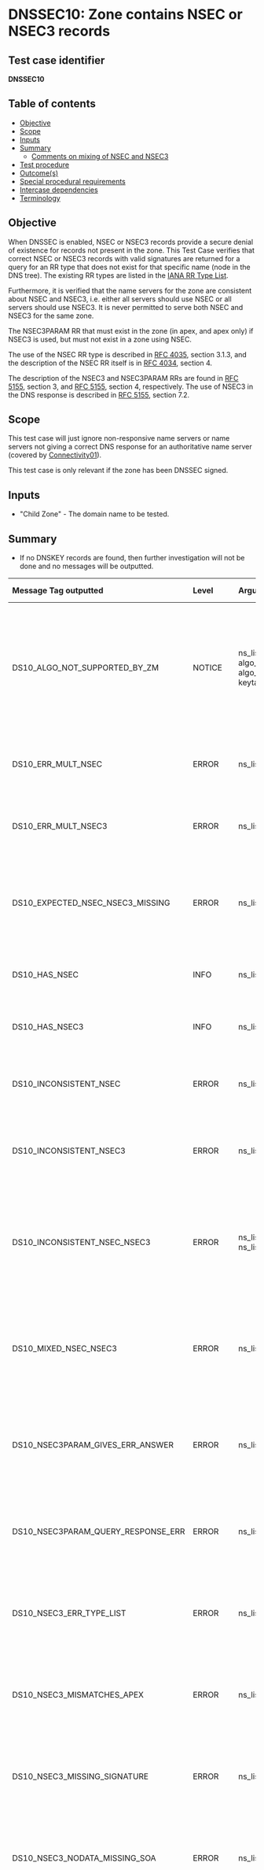 # DNSSEC10: Zone contains NSEC or NSEC3 records


## Test case identifier
**DNSSEC10**


## Table of contents

* [Objective](#objective)
* [Scope](#scope)
* [Inputs](#inputs)
* [Summary](#summary)
  * [Comments on mixing of NSEC and NSEC3](#comments-on-mixing-of-nsec-and-nsec3)
* [Test procedure]
* [Outcome(s)](#outcomes)
* [Special procedural requirements](#special-procedural-requirements)
* [Intercase dependencies](#intercase-dependencies)
* [Terminology](#terminology)


## Objective

When DNSSEC is enabled, NSEC or NSEC3 records provide a secure denial of
existence for records not present in the zone. This Test Case verifies that
correct NSEC or NSEC3 records with valid signatures are returned for a query for
an RR type that does not exist for that specific name (node in the DNS tree).
The existing RR types are listed in the [IANA RR Type List].

Furthermore, it is verified that the name servers for the zone are consistent
about NSEC and NSEC3, i.e. either all servers should use NSEC or all servers
should use NSEC3. It is never permitted to serve both NSEC and NSEC3 for the
same zone.

The NSEC3PARAM RR that must exist in the zone (in apex, and apex only) if NSEC3
is used, but must not exist in a zone using NSEC.

The use of the NSEC RR type is described in [RFC 4035][RFC 4035#section-3.1.3],
section 3.1.3, and the description of the NSEC RR itself is in
[RFC 4034][RFC 4034#section-4], section 4.

The description of the NSEC3 and NSEC3PARAM RRs are found in
[RFC 5155][RFC 5155#section-3], section 3, and [RFC 5155][RFC 5155#section-4],
section 4, respectively. The use of NSEC3 in the DNS response is described in
[RFC 5155][RFC 5155#section-7.2], section 7.2.


## Scope

This test case will just ignore non-responsive name servers or name servers not
giving a correct DNS response for an authoritative name server (covered by
[Connectivity01]).

This test case is only relevant if the zone has been DNSSEC signed.


## Inputs

* "Child Zone" - The domain name to be tested.


## Summary

* If no DNSKEY records are found, then further investigation will not be done
  and no messages will be outputted.

Message Tag outputted              | Level   | Arguments  | Message ID for message tag
:----------------------------------|:--------|:-----------|:--------------------------------------------
DS10_ALGO_NOT_SUPPORTED_BY_ZM      | NOTICE  | ns_list, algo_mnemo, algo_num, keytag | DNSKEY with tag {keytag} uses unsupported algorithm {algo_num} ({algo_mnemo}) by this installation of Zonemaster. Fetched from name servers "{ns_list}".
DS10_ERR_MULT_NSEC                 | ERROR   | ns_list | Multiple NSEC records when one is expected. Fetched from name servers "{ns_list}".
DS10_ERR_MULT_NSEC3                | ERROR   | ns_list | Multiple NSEC3 records when one is expected. Fetched from name servers "{ns_list}".
DS10_EXPECTED_NSEC_NSEC3_MISSING   | ERROR   | ns_list | The server responded with DNSKEY but not with expected NSEC or NSEC3. Fetched from name servers "{ns_list}".
DS10_HAS_NSEC                      | INFO    | ns_list | The zone has NSEC records. Fetched from name servers "{ns_list}".
DS10_HAS_NSEC3                     | INFO    | ns_list | The zone has NSEC3 records. Fetched from name servers "{ns_list}".
DS10_INCONSISTENT_NSEC             | ERROR   | ns_list | Inconsistent responses from zone with NSEC. Fetched from name servers "{ns_list}".
DS10_INCONSISTENT_NSEC3            | ERROR   | ns_list | Inconsistent responses from zone with NSEC3. Fetched from name servers "{ns_list}".
DS10_INCONSISTENT_NSEC_NSEC3       | ERROR   |ns_list_nsec, ns_list_nsec3| The zone is inconsistent on NSEC and NSEC3. NSEC is fetched from name servers "{ns_list_nsec}". NSEC3 is fetched from name servers "{ns_list_nsec3}".
DS10_MIXED_NSEC_NSEC3              | ERROR   | ns_list | The zone responds with both NSEC and NSEC3, where only one of them is expected. Fetched from name servers "{ns_list}".
DS10_NSEC3PARAM_GIVES_ERR_ANSWER   | ERROR   | ns_list | Unexpected DNS record in the answer section on an NSEC3PARAM query. Fetched from name servers "{ns_list}".
DS10_NSEC3PARAM_QUERY_RESPONSE_ERR | ERROR   | ns_list | No response or error in response on query for NSEC3PARAM. Fetched from name servers "{ns_list}".
DS10_NSEC3_ERR_TYPE_LIST           | ERROR   | ns_list | NSEC3 record for the zone apex with incorrect type list. Fetched from name servers "{ns_list}".
DS10_NSEC3_MISMATCHES_APEX         | ERROR   | ns_list | The returned NSEC3 record unexpectedly does not match the zone name. Fetched from name servers "{ns_list}".
DS10_NSEC3_MISSING_SIGNATURE       | ERROR   | ns_list | Missing RRSIG (signature) for the NSEC3 record or records. Fetched from name servers "{ns_list}".
DS10_NSEC3_NODATA_MISSING_SOA      | ERROR   | ns_list | Missing SOA record in NODATA response with NSEC3. Fetched from name servers "{ns_list}".
DS10_NSEC3_NODATA_WRONG_SOA        | ERROR   | ns_list, domain | Wrong owner name ("{domain}") on SOA record in NODATA response with NSEC3. Fetched from name servers "{ns_list}".
DS10_NSEC3_NO_VERIFIED_SIGNATURE   | ERROR   | ns_list | The RRSIG (signature) for the NSEC3 record cannot be verified. Fetched from name servers "{ns_list}".
DS10_NSEC3_RRSIG_EXPIRED           | ERROR   | ns_list, keytag | The RRSIG (signature) with tag {keytag} for the NSEC3 record has expired. Fetched from name servers "{ns_list}".
DS10_NSEC3_RRSIG_NOT_YET_VALID     | ERROR   | ns_list, keytag | The RRSIG (signature) with tag {keytag} for the NSEC3 record it not yet valid. Fetched from name servers "{ns_list}".
DS10_NSEC3_RRSIG_NO_DNSKEY         | WARNING | ns_list, keytag | There is no DNSKEY record matching the RRSIG (signature) with tag {keytag} for the NSEC3 record. Fetched from name servers "{ns_list}".
DS10_NSEC3_RRSIG_VERIFY_ERROR      | ERROR   | ns_list, keytag | The RRSIG (signature) with tag {keytag} for the NSEC3 record cannot be verified. Fetched from name servers "{ns_list}".
DS10_NSEC_ERR_TYPE_LIST            | ERROR   | ns_list | NSEC record for the zone apex with incorrect type list. Fetched from name servers "{ns_list}".
DS10_NSEC_GIVES_ERR_ANSWER         | ERROR   | ns_list | Unexpected DNS record in the answer section on an NSEC query. Fetched from name servers "{ns_list}".
DS10_NSEC_MISMATCHES_APEX          | ERROR   | ns_list | The returned NSEC record has an unexpected non-apex owner name. Fetched from name servers "{ns_list}".
DS10_NSEC_MISSING_SIGNATURE        | ERROR   | ns_list | Missing RRSIG (signature) for the NSEC record or records. Fetched from name servers "{ns_list}".
DS10_NSEC_NODATA_MISSING_SOA       | ERROR   | ns_list | Missing SOA record in NODATA response with NSEC. Fetched from name servers "{ns_list}".
DS10_NSEC_NODATA_WRONG_SOA         | ERROR   | ns_list, domain | Wrong owner name ("{domain}") on SOA record in NODATA response with NSEC. Fetched from name servers "{ns_list}".
DS10_NSEC_NO_VERIFIED_SIGNATURE    | ERROR   | ns_list | There is no RRSIG (signature) for the NSEC record that can be verified. Fetched from name servers "{ns_list}".
DS10_NSEC_QUERY_RESPONSE_ERR       | ERROR   | ns_list | No response or error in response on query for NSEC. Fetched from name servers "{ns_list}".
DS10_NSEC_RRSIG_EXPIRED            | ERROR   | ns_list, keytag | The RRSIG (signature) with tag {keytag} for the NSEC record has expired. Fetched from name servers "{ns_list}".
DS10_NSEC_RRSIG_NOT_YET_VALID      | ERROR   | ns_list, keytag | The RRSIG (signature) with tag {keytag} for the NSEC record it not yet valid. Fetched from name servers "{ns_list}".
DS10_NSEC_RRSIG_NO_DNSKEY          | WARNING | ns_list, keytag | There is no DNSKEY record matching the RRSIG (signature) with tag {keytag} for the NSEC record. Fetched from name servers "{ns_list}".
DS10_NSEC_RRSIG_VERIFY_ERROR       | ERROR   | ns_list, keytag | The RRSIG (signature) with tag {keytag} for the NSEC record cannot be verified. Fetched from name servers "{ns_list}".
DS10_SERVER_NO_DNSSEC              | ERROR   | ns_list | The following name servers do not support DNSSEC or have not been properly configured. Testing for NSEC and NSEC3 has been skipped on these servers. Fetched from name servers "{ns_list}".
DS10_ZONE_NO_DNSSEC                | NOTICE  | ns_list | The zone is not DNSSEC signed or not properly DNSSEC signed. Testing for NSEC and NSEC3 has been skipped. Fetched from name servers "{ns_list}".


The value in the Level column is the default severity level of the message. The
severity level can be changed in the [Zonemaster-Engine profile]. Also see the
[Severity Level Definitions] document.

The argument names in the Arguments column lists the arguments used in the
message. The argument names are defined in the [argument list].

The name server names are assumed to be available at the time when the msgid
is created, if the argument name is "ns" or "ns_list" even when in the
"[Test procedure]" below it is only referred to the IP address of the name
servers.

For the Zonemaster definition of the mnemonics for DNSKEY algorithms, see the
algorithm table in the "Objective" section in [DNSSEC05][DNSSEC05#objective].

### Comments on mixing of NSEC and NSEC3

In section "[Test procedure]" below, if the server returns an NSEC record (either
in the answer section when querying for NSEC or on the authority section when
querying for NSEC3PARAM) it is considered to be "NSEC type" for the zone.

If the server returns NSEC3PARAM record in the answer section when querying for
it or an NSEC3 record in the authority section when querying for NSEC it is
considered the server to "NSEC3 type" for the zone.

*[DS10_MIXED_NSEC_NSEC3]* means that one or several servers have been
identified as both NSEC type and NSEC3 type.

*[DS10_INCONSISTENT_NSEC_NSEC3]* means that some servers are non-mixed
"NSEC type" and others are non-mixed NSEC3 type for the same zone.


## Test procedure

In this section and unless otherwise specified below, the term "[DNSSEC Query]"
follow the specification for DNS queries as specified in
[DNS Query and Response Defaults]. The handling of the DNS responses on the DNS
queries follow, unless otherwise specified below, what is specified for
[DNSSEC Response] in the same specification.

A complete list of all DNS Resource Record types can be found in the
[IANA RR Type List].

1. Create a [DNSSEC Query] with query type DNSKEY and query name *Child Zone*
   ("DNSKEY Query").

2. Create a [DNSSEC Query] with query type NSEC and query name *Child Zone*
   ("NSEC Query").

3. Create a [DNSSEC Query] with query type NSEC3PARAM and query name *Child Zone*
   ("NSEC3PARAM Query").

4.  Retrieve all name server names and IP addresses for the
    *Child Zone* using [Method4] and [Method5] ("NS IP").

5.  Create the following empty sets:

    1.  Name server IP address, DNSKEY record key tag and DNSKEY algorithm code
        ("Algo Not Supported By ZM").
    2.  Name server IP address ("Erroneous Multiple NSEC").
    3.  Name server IP address ("Erroneous Multiple NSEC3").
    4.  Name server IP address ("NSEC In Answer").
    5.  Name server IP address ("NSEC Incorrect Type List").
    6.  Name server IP address ("NSEC Mismatches Apex").
    7.  Name server IP address ("NSEC Missing Signature").
    8.  Name server IP address and owner name (domain name data)
        ("NSEC NODATA Wrong SOA").
    9.  Name server IP address ("NSEC NODATA Missing SOA").
    10. Name server IP address ("NSEC Query Gives Erroneous Answer").
    11. Name server IP address ("NSEC Query Gives NSEC3 NODATA").
    12. Name server IP address and key tag ("NSEC RRSIG Verify Error").
    13. Name server IP address and key tag ("NSEC RRSIG Expired").
    14. Name server IP address and key tag ("NSEC RRSIG Not Yet Valid").
    15. Name server IP address and key tag ("NSEC RRSIG No DNSKEY").
    16. Name server IP address ("NSEC RRSIG Verified").
    17. Name server IP address ("NSEC Query Response Error").
    18. Name server IP address ("NSEC3 Incorrect Type List").
    19. Name server IP address ("NSEC3 Mismatches Apex").
    20. Name server IP address ("NSEC3 Missing Signature").
    21. Name server IP address and owner name (domain name data)
        ("NSEC3 NODATA Wrong SOA").
    22. Name server IP address ("NSEC3 NODATA Missing SOA").
    23. Name server IP address and key tag ("NSEC3 RRSIG Verify Error").
    24. Name server IP address and key tag ("NSEC3 RRSIG Expired").
    25. Name server IP address and key tag ("NSEC3 RRSIG Not Yet Valid").
    26. Name server IP address and key tag ("NSEC3 RRSIG No DNSKEY").
    27. Name server IP address ("NSEC3 RRSIG Verified").
    28. Name server IP address ("NSEC3PARAM In Answer").
    29. Name server IP address ("NSEC3PARAM Query Gives Erroneous Answer").
    30. Name server IP address ("NSEC3PARAM Query Gives NSEC NODATA").
    31. Name server IP address ("NSEC3PARAM Query Response Error").
    32. Name server IP address ("Responds without DNSKEY").
    33. Name server IP address ("Responds with DNSKEY").

6.  For each name server IP address in *NS IP* do:

    1. Send *DNSKEY Query* to the name server IP.
    2. If at least one of the following criteria is met, then go to next name
       server IP:
         1. There is no DNS response.
         2. The [RCODE Name] in the response is not "NoError".
         3. The AA flag is not set in the response.
    3. If the response does not contain any DNSKEY record with owner name
       matching *Child Zone* in the answer section, add name server name and IP
       to the *Responds without DNSKEY* set and go to next server.
    4. Else, add name server IP to the *Responds with DNSKEY* set and retrieve
       the DNSKEY records from the answer section to be used in validation below.
    5. Send *NSEC Query* to the name server IP and do:
       1. If at least one of the following criteria is met, then add the name
          server IP to the *NSEC Query Response Error* set:
          1. There is no DNS response.
          2. The [RCODE Name] in the response is not "NoError".
          3. The AA flag is not set in the response.
       2. Else if the answer section is non-empty, then do:
          1. If the answer section has a NSEC RR then do:
             1. Add the name server IP to the *NSEC In Answer* set.
             2. If the owner name of the NSEC record is not *Child Zone* then
                add name server IP to the *NSEC Mismatches Apex* set.
          2. Else then add the name server IP to the
             *NSEC Query Gives Erroneous Answer* set.
       3. Else if the answer section is empty, then do:
          1. If the authority section contains no NSEC3 record then go to next
             name server IP.
          2. Else do:
             1. Add the name server IP to the *NSEC Query Gives NSEC3 NODATA*
                set.
             2. If the SOA record is missing from the authority section then add name
                server IP to the *NSEC3 NODATA Missing SOA* set.
             3. Else if the owner name of SOA record is is not *Child Zone* then
                add name server IP and owner name to the *NSEC3 NODATA Wrong SOA*
                set.
             4. If the authority section contains more than one NSEC3 record then
                add name server IP to the *Erroneous Multiple NSEC3* set.
             5. Else do:
                1. If the hash owner name of the NSEC3 record does not match apex
                   of *Child Zone* then add name server IP to the
                   *NSEC3 Mismatches Apex* set.
                2. Else if the type list in the NSEC3 record matches at least one
                   of the following criteria then add name server IP to the
                   *NSEC3 Incorrect Type List* set:
                   1. At least one of SOA, NS, DNSKEY, NSEC3PARAM or RRSIG is
                      missing.
                   2. At least one of NSEC or NSEC3 is included.
                3. Retrieve the NSEC3 record from the response.
                4. Retrieve the RRSIG records for the retrieved NSEC3 record.
                5. If the NSEC3 records do not have a matching RRSIG
                   record, then add the name server IP to the
                   *NSEC3 Missing Signature* set.
                6. Else do:
                   1. Use the DNSKEY records retrieved above.
                   2. For each NSEC3 RRSIG do:
                      1. Verify the RRSIG record by the DNSKEY records.
                      2. If there is no DNSKEY that matches RRSIG by key tag,
                         then add the name server IP and RRSIG key ID to the
                         *NSEC3 RRSIG No DNSKEY* set.
                      3. If the RRSIG record has a validity period that ends
                         before the time of test execution, then add the name
                         server IP and RRSIG key ID to the
                         *NSEC3 RRSIG Expired* set.
                      4. If the RRSIG record has a validity period that starts
                         after the time of test execution, then add the name
                         server IP and RRSIG key ID to the
                         *NSEC3 RRSIG Not Yet Valid* set.
                      5. If the Zonemaster installation does not have support for
                         the DNSKEY algorithm that created the RRSIG, then add
                         name server IP, DNSKEY algorithm and DNSKEY key tag to
                         the *Algo Not Supported By ZM* set.
                      6. If the RRSIG cannot be validated by the DNSKEY record
                         appointed, then add
                         name server IP, DNSKEY algorithm and DNSKEY key tag to
                         the *NSEC3 RRSIG Verify Error* set.
                      7. Else, add the name server IP to the
                         *NSEC3 RRSIG Verified* set (unless it is already a member
                         of the set).

    6. Send *NSEC3PARAM Query* to the name server IP and do:
       1. If at least one of the following criteria is met, then add the name
          server IP to the *NSEC3PARAM Query Response Errors* set:
          1. There is no DNS response.
          2. The [RCODE Name] in the response is not "NoError".
          3. The AA flag is not set in the response.
       2. Else if the answer section is non-empty, then do:
          1. If the answer section has a NSEC3PARAM RR with owner name
             *Child Zone* then add the name server IP to the
             *NSEC3PARAM In Answer* set.
          2. Else, then add the name server IP to the
             *NSEC3PARAM Query Gives Erroneous Answer* set.
       3. Else if the answer section is empty, then do:
          1. If the authority section contains no NSEC record then go to the next
             name server IP.
          2. Else do:
             1. Add the name server IP to the *NSEC3PARAM Query Gives NSEC NODATA* set.
             2. If the SOA record is missing the authority section then add the
                name server IP to the *NSEC NODATA Missing SOA* set.
             3. Else if the owner name of the SOA record is not *Child Zone* then
                add name server IP and the owner name to the
                *NSEC NODATA Wrong SOA* set.
             4. If the authority section contains more than one NSEC record then
                add name server IP to the *Erroneous Multiple NSEC* set.
             5. Else do:
                1. If the owner name of the NSEC record is not *Child Zone* then
                   add name server IP to the *NSEC Mismatches Apex* set.
                2. Else if the type list in the NSEC record matches at least one
                   of the following criteria then add name server IP to the
                   *NSEC Incorrect Type List* set:
                   1. At least one of SOA, NS, DNSKEY, NSEC or RRSIG is missing.
                   2. At least one of NSEC3PARAM or NSEC3 is included.
                3. Retrieve the NSEC record from the response.
                4. Retrieve the RRSIG records for the retrieved NSEC record.
                5. If the NSEC record does not have a matching RRSIG
                   record, then add the name server IP to the
                   *NSEC Missing Signature* set.
                6. Else do:
                   1. Use the DNSKEY records retrieved above.
                   2. For each NSEC RRSIG do:
                      1. Verify the RRSIG record by the DNSKEY records.
                      2. If there is no DNSKEY that matches RRSIG by key tag,
                         then add the name server IP and RRSIG key ID to the
                         *NSEC RRSIG No DNSKEY* set.
                      3. If the RRSIG record has a validity period that ends
                         before the time of test execution, then add the name
                         server IP and RRSIG key ID to the
                         *NSEC RRSIG Expired* set.
                      4. If the RRSIG record has a validity period that starts
                         after the time of test execution, then add the name
                         server IP and RRSIG key ID to the
                         *NSEC RRSIG Not Yet Valid* set.
                      5. If the Zonemaster installation does not have support for
                         the DNSKEY algorithm that created the RRSIG, then add
                         name server IP, DNSKEY algorithm and DNSKEY key tag to
                         the *Algo Not Supported By ZM* set.
                      6. If the RRSIG cannot be validated by the DNSKEY record
                         appointed, then add
                         name server IP, DNSKEY algorithm and DNSKEY key tag to
                         the *NSEC RRSIG Verify Error* set.
                      7. Else, add the name server IP to the
                         *NSEC RRSIG Verified* set (unless it is already a member
                         of the set).

7.  If the *Erroneous Multiple NSEC* set is non-empty then output
    *[DS10_ERR_MULT_NSEC]* with the name server IP addresses from the
    set.

8.  If the *Erroneous Multiple NSEC3* set is non-empty then output
    *[DS10_ERR_MULT_NSEC3]* with the name server IP addresses from the
    set.

9.  Create a list of those name server IP included in the *NSEC In Answer* set
    but not in the *NSEC3PARAM Query Gives NSEC NODATA* set, or the other way
    around. From that list remove any name server IP included in the
    *NSEC3PARAM In Answer* set or in the *NSEC Query Gives NSEC3 NODATA* set.
    Output *[DS10_INCONSISTENT_NSEC]* with the resulting list of name server
    IP addresses.

10. Create a list of those name server IP included in the *NSEC3PARAM In Answer*
    set but not in the *NSEC Query Gives NSEC3 NODATA* set, or the other way
    around. From that list remove any name server IP included in the
    *NSEC In Answer* set or the *NSEC3PARAM Query Gives NSEC NODATA* set.
    Output *[DS10_INCONSISTENT_NSEC3]* with the resulting list of name server
    IP addresses.

11. Create a list of those name server IP included in the *NSEC3PARAM In Answer*
    set or in the *NSEC Query Gives NSEC3 NODATA* set, and also included in the
    *NSEC In Answer* set or the *NSEC3PARAM Query Gives NSEC NODATA* set. Output
    *[DS10_MIXED_NSEC_NSEC3]* with the resulting list of name server IP
    addresses.

12. If the *NSEC In Answer* set or the *NSEC3PARAM Query Gives NSEC NODATA* set
    (or both) is non-empty and both the *NSEC3PARAM In Answer* set and the
    *NSEC Query Gives NSEC3 NODATA* set are empty, then output *[DS10_HAS_NSEC]*
    with the name server IP addresses from the sets.

13. If the *NSEC3PARAM In Answer* set or the *NSEC Query Gives NSEC3 NODATA* set
    (or both) is non-empty and both the *NSEC In Answer* set and the
    *NSEC3PARAM Query Gives NSEC NODATA* set are empty, then output
    *[DS10_HAS_NSEC3]* with the name server IP addresses from the sets.

14. Create a list of the name server IP in the *NSEC3PARAM In Answer* set or in
    the *NSEC Query Gives NSEC3 NODATA* set (or both). Create a second list of
    the name server IP in the *NSEC In Answer* set or in the
    *NSEC3PARAM Query Gives NSEC NODATA* set (or both). If both lists are
    non-empty then output *[DS10_INCONSISTENT_NSEC_NSEC3]* with both the lists.

15. If the *NSEC Incorrect Type List* set is non-empty, then output
    *[DS10_NSEC_ERR_TYPE_LIST] with the list of name server IP in the set.

16. If the *NSEC Mismatches Apex* set is non-empty, then output
    *[DS10_NSEC_MISMATCHES_APEX] with the list of name server IP in the set.

17. If the *NSEC NODATA Wrong SOA* set is non-empty, then for each owner name
    in the set output *[DS10_NSEC_NODATA_WRONG_SOA]* with the owner name and the
    list of name server IP in the set for that owner name.

18. If the *NSEC NODATA Missing SOA* set is non-empty, then output
    *[DS10_NSEC_NODATA_MISSING_SOA]* with the list of name server IP in the set.

19. If the *NSEC Query Gives Erroneous Answer* set is non-empty, then output
    *[DS10_NSEC_QUERY_GIVES_ERR_ANSWER]* with the list of name server IP in the
    set.

20. If the *NSEC Query Response Error* set is non-empty, then output
    *[DS10_NSEC_QUERY_RESPONSE_ERR]* with the list of name server IP in the set.

21. If the *NSEC3 Incorrect Type List* set is non-empty, then output
    *[DS10_NSEC3_ERR_TYPE_LIST] with the list of name server IP in the set.

22. If the *NSEC3 Mismatches Apex* set is non-empty, then output
    *[DS10_NSEC3_MISMATCHES_APEX] with the list of name server IP in the set.

23. If the *NSEC3 NODATA Wrong SOA* set is non-empty, then for each owner name
    in the set output *[DS10_NSEC3_NODATA_WRONG_SOA]* with the owner name and the
    list of name server IP in the set for that owner name.

24. If the *NSEC3 NODATA Missing SOA* set is non-empty, then output
    *[DS10_NSEC3_NODATA_MISSING_SOA]* with the list of name server IP in the set.

25. If the *NSEC3PARAM Query Gives Erroneous Answer* set is non-empty, then
    output *[DS10_NSEC3PARAM_GIVES_ERR_ANSWER]* with the list of name server IP
    in the set.

26. If the *NSEC3PARAM Query Response Error* set is non-empty, then output
    *[DS10_NSEC3PARAM_QUERY_RESPONSE_ERR]* with the list of name server IP in the
    set.

27. If the *NSEC Missing Signature* set is non-empty then output
    *[DS10_NSEC_MISSING_SIGNATURE]* with the name server IP addresses from the
    set.

28. If the *NSEC3 Missing Signature* set is non-empty then output
    *[DS10_NSEC3_MISSING_SIGNATURE]* with the name server IP addresses from the
    set.

29. If the *NSEC RRSIG No DNSKEY* set is non-empty, then for each key ID
    output *[DS10_NSEC_RRSIG_NO_DNSKEY]* with the key ID and the name server
    IP addresses from the set for the key ID.

30. If the *NSEC RRSIG Expired* set is non-empty, then for each key ID
    output *[DS10_NSEC_RRSIG_EXPIRED]* with the key ID and the name server
    IP addresses from the set for the key ID.

31. If the *NSEC RRSIG Not Yet Valid* set is non-empty, then for each key ID
    output *[DS10_NSEC_RRSIG_NOT_YET_VALID]* with the key ID and the name server
    IP addresses from the set for the key ID.

32. If the *NSEC RRSIG Verify Error* set is non-empty, then for each key ID
    output *[DS10_NSEC_RRSIG_VERIFY_ERROR]* with the key ID and the name server
    IP addresses from the set for the key ID.

33. If the combined set of the unique name server IP addresses of the
    *NSEC RRSIG No DNSKEY*, *NSEC RRSIG Expired*, *NSEC RRSIG Not Yet Valid* and
    *NSEC RRSIG Verify Error* sets is non-empty, then do:
    1. For each name server IP address in the combined set store the IP address
       in a temporary set for the next step if the IP address is not a member of
       the *NSEC RRSIG Verified*.
    2. If the temporary set is non-empty then output
       *[DS10_NSEC_NO_VERIFIED_SIGNATURE]* with the name server IP addresses from
       the set.

34. If the *NSEC3 RRSIG No DNSKEY* set is non-empty, then for each key ID
    output *[DS10_NSEC3_RRSIG_NO_DNSKEY]* with the key ID and the name server
    IP addresses from the set for the key ID.

35. If the *NSEC3 RRSIG Expired* set is non-empty, then for each key ID
    output *[DS10_NSEC3_RRSIG_EXPIRED]* with the key ID and the name server
    IP addresses from the set for the key ID.

36. If the *NSEC3 RRSIG Not Yet Valid* set is non-empty, then for each key ID
    output *[DS10_NSEC3_RRSIG_NOT_YET_VALID]* with the key ID and the name server
    IP addresses from the set for the key ID.

37. If the *NSEC3 RRSIG Verify Error* set is non-empty, then for each key ID
    output *[DS10_NSEC3_RRSIG_VERIFY_ERROR]* with the key ID and the name server
    IP addresses from the set for the key ID.

38. If the combined set of the *NSEC3 RRSIG No DNSKEY*, *NSEC3 RRSIG Expired*,
    *NSEC3 RRSIG Not Yet Valid* and *NSEC3 RRSIG Verify Error* sets is non-empty,
    then do:
    1. Extract all unique name server IP address in the combined set that are
       not members the *NSEC3 RRSIG Verified* set.
    2. If the extracted name server IP addresses is a non-empty set then output
       *[DS10_NSEC3_NO_VERIFIED_SIGNATURE]* with the extracted name server IP
       addresses.

39. If the *Algo Not Supported By ZM* set is non-empty, then output
    *[DS10_ALGO_NOT_SUPPORTED_BY_ZM]* for each DNSKEY key tag with the name
    server IP addresses, the key tag and the algorithm name and code from the
    set.

40. If the *Responds with DNSKEY* set is empty and the *Responds without DNSKEY*
    is non-empty then output *[DS10_ZONE_NO_DNSSEC]* with the name server IP
    addresses from the *Responds without DNSKEY* set.

41. If both the *Responds with DNSKEY* set and the *Responds without DNSKEY* set
    are non-empty then output *[DS10_SERVER_NO_DNSSEC]* with the name server IP
    addresses from the *Responds without DNSKEY* set.

42. Extract all members of the *NS IP* set that is not also a member of
    the *Responds without DNSKEY* set, the *NSEC In Answer* set, the
    *NSEC3PARAM Query Gives NSEC NODATA* set, the *NSEC3PARAM In Answer* set or
    the *NSEC Query Gives NSEC3 NODATA* set. If the extracted set is non-empty,
    then output *[DS10_EXPECTED_NSEC_NSEC3_MISSING]* with the extracted list of
    name server IP addresses.

## Outcome(s)

The outcome of this Test Case is "fail" if there is at least one message
with the severity level *[ERROR]* or *[CRITICAL]*.

The outcome of this Test Case is "warning" if there is at least one message
with the severity level *[WARNING]*, but no message with severity level
*ERROR* or *CRITICAL*.

In other cases, no message or only messages with severity level
*[INFO]* or *[NOTICE]*, the outcome of this Test Case is "pass".


## Special procedural requirements

If either IPv4 or IPv6 transport is disabled, skip sending queries over that
transport protocol. A message will be outputted reporting that the transport
protocol has been skipped.

See the [DNSSEC README] document about DNSSEC algorithms.


## Intercase dependencies

None.


## Terminology

No special terminology for this Test Case.


[Argument list]:                              ../ArgumentsForTestCaseMessages.md
[Connectivity01]:                             ../Connectivity-TP/connectivity01.md
[CRITICAL]:                                   ../SeverityLevelDefinitions.md#critical
[DNS Query and Response Defaults]:            ../DNSQueryAndResponseDefaults.md
[DNSSEC Query]:                               ../DNSQueryAndResponseDefaults.md#default-setting-in-dnssec-query
[DNSSEC README]:                              README.md
[DNSSEC Response]:                            ../DNSQueryAndResponseDefaults.md#default-handling-of-a-dnssec-response
[DNSSEC05#objective]:                         ../DNSSEC-TP/dnssec05.md#objective
[DS10_ALGO_NOT_SUPPORTED_BY_ZM]:              #summary
[DS10_ERR_MULT_NSEC3]:                        #summary
[DS10_ERR_MULT_NSEC]:                         #summary
[DS10_EXPECTED_NSEC_NSEC3_MISSING]:           #summary
[DS10_HAS_NSEC3]:                             #summary
[DS10_HAS_NSEC]:                              #summary
[DS10_INCONSISTENT_NSEC3]:                    #summary
[DS10_INCONSISTENT_NSEC]:                     #summary
[DS10_INCONSISTENT_NSEC_NSEC3]:               #summary
[DS10_MIXED_NSEC_NSEC3]:                      #summary
[DS10_NSEC3PARAM_GIVES_ERR_ANSWER]:           #summary
[DS10_NSEC3PARAM_QUERY_RESPONSE_ERR]:         #summary
[DS10_NSEC3_ERR_TYPE_LIST]:                   #summary
[DS10_NSEC3_MISMATCHES_APEX]:                 #summary
[DS10_NSEC3_MISSING_SIGNATURE]:               #summary
[DS10_NSEC3_NODATA_MISSING_SOA]:              #summary
[DS10_NSEC3_NODATA_WRONG_SOA]:                #summary
[DS10_NSEC3_NO_VERIFIED_SIGNATURE]:           #summary
[DS10_NSEC3_RRSIG_EXPIRED]:                   #summary
[DS10_NSEC3_RRSIG_NOT_YET_VALID]:             #summary
[DS10_NSEC3_RRSIG_NO_DNSKEY]:                 #summary
[DS10_NSEC3_RRSIG_VERIFY_ERROR]:              #summary
[DS10_NSEC_ERR_TYPE_LIST]:                    #summary
[DS10_NSEC_MISMATCHES_APEX]:                  #summary
[DS10_NSEC_MISSING_SIGNATURE]:                #summary
[DS10_NSEC_NODATA_MISSING_SOA]:               #summary
[DS10_NSEC_NODATA_WRONG_SOA]:                 #summary
[DS10_NSEC_NO_VERIFIED_SIGNATURE]:            #summary
[DS10_NSEC_QUERY_GIVES_ERR_ANSWER]:           #summary
[DS10_NSEC_QUERY_RESPONSE_ERR]:               #summary
[DS10_NSEC_RRSIG_EXPIRED]:                    #summary
[DS10_NSEC_RRSIG_NOT_YET_VALID]:              #summary
[DS10_NSEC_RRSIG_NO_DNSKEY]:                  #summary
[DS10_NSEC_RRSIG_VERIFY_ERROR]:               #summary
[DS10_SERVER_NO_DNSSEC]:                      #summary
[DS10_ZONE_NO_DNSSEC]:                        #summary
[ERROR]:                                      ../SeverityLevelDefinitions.md#error
[IANA RR Type List]:                          https://www.iana.org/assignments/dns-parameters/dns-parameters.xhtml#dns-parameters-4
[INFO]:                                       ../SeverityLevelDefinitions.md#info
[Method4]:                                    ../Methods.md#method-4-obtain-glue-address-records-from-parent
[Method5]:                                    ../Methods.md#method-5-obtain-the-name-server-address-records-from-child
[NOTICE]:                                     ../SeverityLevelDefinitions.md#notice
[RCODE Name]:                                 https://www.iana.org/assignments/dns-parameters/dns-parameters.xhtml#dns-parameters-6
[RFC 4034#section-4]:                         https://datatracker.ietf.org/doc/html/rfc4034#section-4
[RFC 4035#section-3.1.3]:                     https://datatracker.ietf.org/doc/html/rfc4035#section-3.1.3
[RFC 5155#section-3]:                         https://datatracker.ietf.org/doc/html/rfc5155#section-3
[RFC 5155#section-4]:                         https://datatracker.ietf.org/doc/html/rfc5155#section-4
[RFC 5155#section-7.2]:                       https://datatracker.ietf.org/doc/html/rfc5155#section-7.2
[Severity Level Definitions]:                 ../SeverityLevelDefinitions.md
[Test procedure]:                             #test-procedure
[WARNING]:                                    ../SeverityLevelDefinitions.md#warning
[Zonemaster-Engine profile]:                  ../../../configuration/profiles.md
